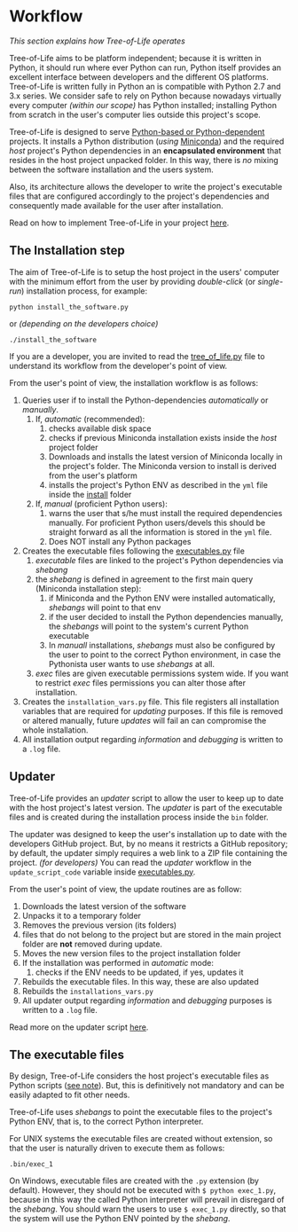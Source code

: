 # Workflow

_This section explains how Tree-of-Life operates_

Tree-of-Life aims to be platform independent; because it is written in Python, it should run where ever Python can run, Python itself provides an excellent interface between developers and the different OS platforms. Tree-of-Life is written fully in Python an is compatible with Python 2.7 and 3.x series. We consider safe to rely on Python because nowadays virtually every computer *(within our scope)* has Python installed; installing Python from scratch in the user's computer lies outside this project's scope.

Tree-of-Life is designed to serve [Python-based or Python-dependent](#note) projects. It installs a Python distribution (*using* [Miniconda](https://docs.conda.io/en/latest/miniconda.html)) and the required *host* project's Python dependencies in an **encapsulated environment** that resides in the host project unpacked folder. In this way, there is *no* mixing between the software installation and the users system.

Also, its architecture allows the developer to write the project's executable files that are configured accordingly to the project's dependencies and consequently made available for the user after installation.

Read on how to implement Tree-of-Life in your project [here](#implementation).

## The Installation step

The aim of Tree-of-Life is to setup the host project in the users' computer with the minimum effort from the user by providing *double-click* (or *single-run*) installation process, for example:

```
python install_the_software.py
```

or *(depending on the developers choice)*

```
./install_the_software
```

If you are a developer, you are invited to read the [tree_of_life.py](https://github.com/joaomcteixeira/Tree-of-Life/blob/master/tree_of_life.py) file to understand its workflow from the developer's point of view.

From the user's point of view, the installation workflow is as follows:

1. Queries user if to install the Python-dependencies _automatically_ or _manually_.
    1. If, _automatic_ (recommended):
        1. checks available disk space
        1. checks if previous Miniconda installation exists inside the *host* project folder
        1. Downloads and installs the latest version of Miniconda locally in the project's folder. The Miniconda version to install is derived from the user's platform
        1. installs the project's Python ENV as described in the `yml` file inside the [install](https://github.com/joaomcteixeira/Tree-of-Life/tree/master/install) folder
    1. If, _manual_ (proficient Python users):
        1. warns the user that s/he must install the required dependencies manually. For proficient Python users/devels this should be straight forward as all the information is stored in the `yml` file.
        1. Does NOT install any Python packages
1. Creates the executable files following the [executables.py](https://github.com/joaomcteixeira/Tree-of-Life/blob/master/install/executables.py) file
    1. _executable_ files are linked to the project's Python dependencies via _shebang_
    1. the _shebang_ is defined in agreement to the first main query (Miniconda installation step):
        1. if Miniconda and the Python ENV were installed automatically, *shebangs* will point to that env
        1. if the user decided to install the Python dependencies manually, the *shebangs* will point to the system's current Python executable
        1. In _manuall_ installations, _shebangs_ must also be configured by the user to point to the correct Python environment, in case the Pythonista user wants to use *shebangs* at all.
    1. _exec_ files are given executable permissions system wide. If you want to restrict _exec_ files permissions you can alter those after installation.
1. Creates the `installation_vars.py` file. This file registers all installation variables that are required for _updating_ purposes. If this file is removed or altered manually, future *updates* will fail an can compromise the whole installation.
1. All installation output regarding _information_ and _debugging_ is written to a `.log` file.

## Updater

Tree-of-Life provides an _updater_ script to allow the user to keep up to date with the host project's latest version. The _updater_ is part of the executable files and is created during the installation process inside the `bin` folder.

The updater was designed to keep the user's installation up to date with the developers GitHub project. But, by no means it restricts a GitHub repository; by default, the updater simply requires a web link to a ZIP file containing the project. *(for developers)* You can read the _updater_ workflow in the `update_script_code` variable inside [executables.py](https://github.com/joaomcteixeira/Tree-of-Life/blob/master/install/executables.py).

From the user's point of view, the update routines are as follow:

1. Downloads the latest version of the software
1. Unpacks it to a temporary folder
1. Removes the previous version (its folders)
  1. files that do not belong to the project but are stored in the main project folder are **not** removed during update.
1. Moves the new version files to the project installation folder
1. If the installation was performed in _automatic_ mode:
    1. checks if the ENV needs to be updated, if yes, updates it
1. Rebuilds the executable files. In this way, these are also updated
1. Rebuilds the `installations_vars.py`
1. All updater output regarding _information_ and _debugging_ purposes is written to a `.log` file.

Read more on the updater script [here](https://github.com/joaomcteixeira/Tree-of-Life/blob/master/docs/Implementation.md#the-updater-script).

## The executable files

By design, Tree-of-Life considers the host project's executable files as Python scripts ([see note](#note)). But, this is definitively not mandatory and can be easily adapted to fit other needs.

Tree-of-Life uses _shebangs_ to point the executable files to the project's Python ENV, that is, to the correct Python interpreter.

For UNIX systems the executable files are created without extension, so that the user is naturally driven to execute them as follows:

```
.bin/exec_1
```

On Windows, executable files are created with the `.py` extension (by default). However, they should not be executed with `$ python exec_1.py`, because in this way the called Python interpreter will prevail in disregard of the _shebang_. You should warn the users to use `$ exec_1.py` directly, so that the system will use the Python ENV pointed by the _shebang_.
